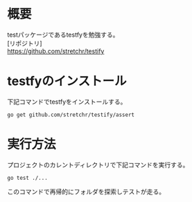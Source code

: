 # 概要
testパッケージであるtestfyを勉強する。  
[リポジトリ]  
https://github.com/stretchr/testify

# testfyのインストール
下記コマンドでtestfyをインストールする。

    go get github.com/stretchr/testify/assert

# 実行方法
プロジェクトのカレントディレクトリで下記コマンドを実行する。

    go test ./...

このコマンドで再帰的にフォルダを探索しテストが走る。  

